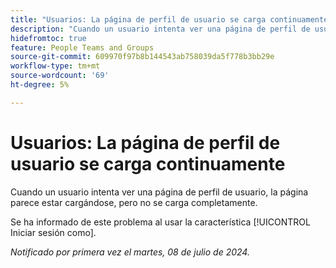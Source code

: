 ```yaml
---
title: "Usuarios: La página de perfil de usuario se carga continuamente"
description: "Cuando un usuario intenta ver una página de perfil de usuario, la página parece estar cargándose, pero no se carga completamente."
hidefromtoc: true
feature: People Teams and Groups
source-git-commit: 609970f97b8b144543ab758039da5f778b3bb29e
workflow-type: tm+mt
source-wordcount: '69'
ht-degree: 5%

---
```



# Usuarios: La página de perfil de usuario se carga continuamente

Cuando un usuario intenta ver una página de perfil de usuario, la página parece estar cargándose, pero no se carga completamente.

Se ha informado de este problema al usar la característica [!UICONTROL Iniciar sesión como].

_Notificado por primera vez el martes, 08 de julio de 2024._

